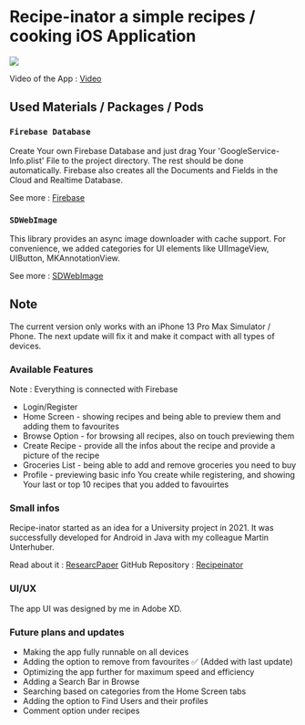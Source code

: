 # Recipe-inator a simple recipes / cooking iOS Application
![](https://i.imgur.com/MkMiSYh.jpeg)

Video of the App : [Video](https://youtu.be/MfwR8qQxloE)
## Used Materials / Packages / Pods

### `Firebase Database`

Create Your own Firebase Database and just drag Your 'GoogleService-Info.plist' File to the project directory. The rest should be done automatically. Firebase also creates all the Documents and Fields in the Cloud and Realtime Database.

See more : [Firebase](https://firebase.google.com/docs)

### `SDWebImage`

This library provides an async image downloader with cache support. For convenience, we added categories for UI elements like UIImageView, UIButton, MKAnnotationView.

See more : [SDWebImage](https://github.com/SDWebImage/SDWebImage)

## Note

The current version only works with an iPhone 13 Pro Max Simulator / Phone. The next update will fix it and make it compact with all types of devices.

### Available Features
Note : Everything is connected with Firebase

- Login/Register
- Home Screen - showing recipes and being able to preview them and adding them to favourites
- Browse Option - for browsing all recipes, also on touch previewing them
- Create Recipe - provide all the infos about the recipe and provide a picture of the recipe
- Groceries List - being able to add and remove groceries you need to buy
- Profile - previewing basic info You create while registering, and showing Your last or top 10 recipes that you added to favouirtes

### Small infos

Recipe-inator started as an idea for a University project in 2021. It was successfully developed for Android in Java with my colleague Martin Unterhuber.

Read about it : [ResearcPaper](https://drive.google.com/file/d/1e7d8fu4iPJTnkizGpFWtx8trwKN6qgZm/view)
GitHub Repository : [Recipeinator](https://github.com/AdinHal/Recipe-inator)

### UI/UX

The app UI was designed by me in Adobe XD.

### Future plans and updates

- Making the app fully runnable on all devices
- Adding the option to remove from favourites ✅ (Added with last update)
- Optimizing the app further for maximum speed and efficiency
- Adding a Search Bar in Browse
- Searching based on categories from the Home Screen tabs
- Adding the option to Find Users and their profiles
- Comment option under recipes
